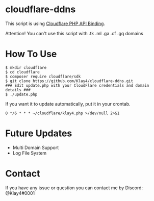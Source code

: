 # cloudflare-ddns

This script is using [Cloudflare PHP API Binding](https://support.cloudflare.com/hc/en-us/articles/115001661191-Cloudflare-PHP-API-Binding).

Attention!
You can't use this script with .tk .ml .ga .cf .gq  domains

# How To Use
```
$ mkdir cloudflare
$ cd cloudflare
$ composer require cloudflare/sdk
$ git clone https://github.com/Klay4/cloudflare-ddns.git
### Edit update.php with your CloudFlare credentials and domain details ###
$ ./update.php
```

If you want it to update automatically, put it in your crontab.
```
0 */6 * * * ~/cloudflare/klay4.php >/dev/null 2>&1
```

# Future Updates
* Multi Domain Support
* Log File System

# Contact
If you have any issue or question you can contact me by Discord: @Klay4#0001
